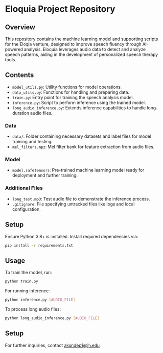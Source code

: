 # Eloquia Project Repository

## Overview
This repository contains the machine learning model and supporting scripts for the Eloqia venture, designed to improve speech fluency through AI-powered analysis. Eloquia leverages audio data to detect and analyze speech patterns, aiding in the development of personalized speech therapy tools.

## Contents
- `model_utils.py`: Utility functions for model operations.
- `data_utils.py`: Functions for handling and preparing data.
- `train.py`: Entry point for training the speech analysis model.
- `inference.py`: Script to perform inference using the trained model.
- `long_audio_inference.py`: Extends inference capabilities to handle long-duration audio files.

### Data
- `data/`: Folder containing necessary datasets and label files for model training and testing.
- `mel_filters.npz`: Mel filter bank for feature extraction from audio files.

### Model
- `model.safetensors`: Pre-trained machine learning model ready for deployment and further training.

### Additional Files
- `long_test.mp3`: Test audio file to demonstrate the inference process.
- `.gitignore`: File specifying untracked files like logs and local configuration.

## Setup
Ensure Python 3.8+ is installed. Install required dependencies via:
```bash
pip install -r requirements.txt
```

## Usage
To train the model, run:
```bash
python train.py
```

For running inference:
```bash
python inference.py [AUDIO_FILE]
```

To process long audio files:
```bash
python long_audio_inference.py [AUDIO_FILE]
```

## Setup
For further inquiries, contact akondep1@jh.edu